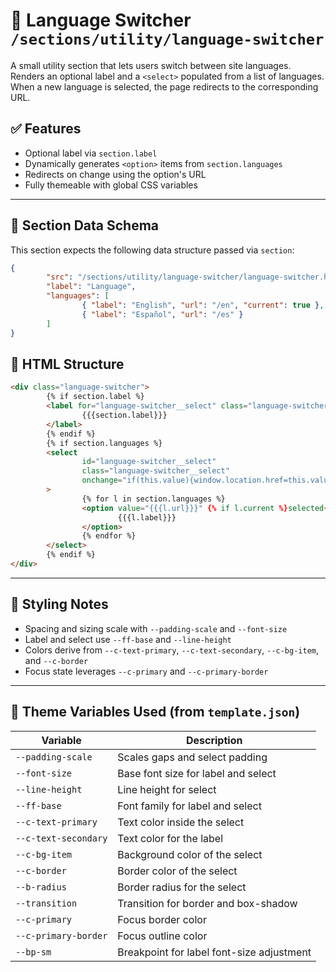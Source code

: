 # 📂 Language Switcher `/sections/utility/language-switcher`

A small utility section that lets users switch between site languages. Renders an optional label and a `<select>` populated from a list of languages. When a new language is selected, the page redirects to the corresponding URL.

## ✅ Features

-   Optional label via `section.label`
-   Dynamically generates `<option>` items from `section.languages`
-   Redirects on change using the option's URL
-   Fully themeable with global CSS variables

---

## 🧾 Section Data Schema

This section expects the following data structure passed via `section`:

```json
{
        "src": "/sections/utility/language-switcher/language-switcher.html",
        "label": "Language",
        "languages": [
                { "label": "English", "url": "/en", "current": true },
                { "label": "Español", "url": "/es" }
        ]
}
```

## 🧱 HTML Structure

```html
<div class="language-switcher">
        {% if section.label %}
        <label for="language-switcher__select" class="language-switcher__label">
                {{{section.label}}}
        </label>
        {% endif %}
        {% if section.languages %}
        <select
                id="language-switcher__select"
                class="language-switcher__select"
                onchange="if(this.value){window.location.href=this.value}"
        >
                {% for l in section.languages %}
                <option value="{{{l.url}}}" {% if l.current %}selected{% endif %}>
                        {{{l.label}}}
                </option>
                {% endfor %}
        </select>
        {% endif %}
</div>
```

---

## 🎨 Styling Notes

-   Spacing and sizing scale with `--padding-scale` and `--font-size`
-   Label and select use `--ff-base` and `--line-height`
-   Colors derive from `--c-text-primary`, `--c-text-secondary`, `--c-bg-item`, and `--c-border`
-   Focus state leverages `--c-primary` and `--c-primary-border`

---

## 🧩 Theme Variables Used (from `template.json`)

| Variable             | Description                               |
| -------------------- | ----------------------------------------- |
| `--padding-scale`    | Scales gaps and select padding            |
| `--font-size`        | Base font size for label and select       |
| `--line-height`      | Line height for select                    |
| `--ff-base`          | Font family for label and select          |
| `--c-text-primary`   | Text color inside the select              |
| `--c-text-secondary` | Text color for the label                  |
| `--c-bg-item`        | Background color of the select            |
| `--c-border`         | Border color of the select                |
| `--b-radius`         | Border radius for the select              |
| `--transition`       | Transition for border and box-shadow      |
| `--c-primary`        | Focus border color                        |
| `--c-primary-border` | Focus outline color                       |
| `--bp-sm`            | Breakpoint for label font-size adjustment |

